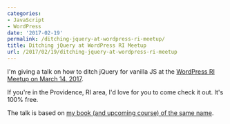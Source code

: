 ```yaml
---
categories:
- JavaScript
- WordPress
date: '2017-02-19'
permalink: /ditching-jquery-at-wordpress-ri-meetup/
title: Ditching jQuery at WordPress RI Meetup
url: /2017/02/19/ditching-jquery-at-wordpress-ri-meetup
---
```


I'm giving a talk on how to ditch jQuery for vanilla JS at the [WordPress RI Meetup on March 14, 2017](https://www.meetup.com/WordPressRI/events/236735446/).

If you're in the Providence, RI area, I'd love for you to come check it out. It's 100% free.

The talk is based on [my book (and upcoming course) of the same name](https://ditchingjquery.com).
